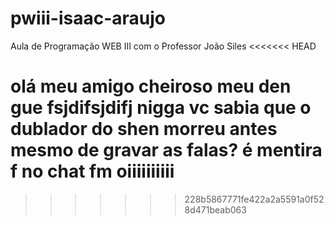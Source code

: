 # pwiii-isaac-araujo
Aula de Programação WEB III com o Professor João Siles
<<<<<<< HEAD

olá meu amigo cheiroso meu den gue
fsjdifsjdifj
nigga
vc sabia que o dublador do shen morreu antes mesmo de gravar as falas?
é mentira
f no chat fm
oiiiiiiiiii
=======
>>>>>>> 228b5867771fe422a2a5591a0f528d471beab063
